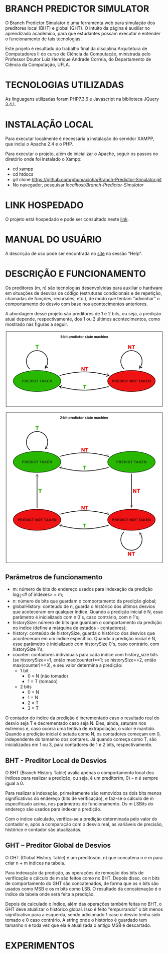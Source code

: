 # BRANCH PREDICTOR SIMULATOR

O Branch Predictor Simulator é uma ferramenta web para simulação dos preditores local (BHT) e global (GHT). O intuito da página é auxiliar no aprendizado acadêmico, para que estudantes possam executar e entender o funcionamento de tais tecnologias.

Este projeto é resultado do trabalho final da disciplina Arquitetura de Computadores II do curso de Ciência da Computação, ministrada pelo Professor Doutor Luiz Henrique Andrade Correia, do Departamento de Ciência da Computação, UFLA.

# TECNOLOGIAS UTILIZADAS

As linguagens utilizadas foram PHP7.3.6 e Javascript na biblioteca JQuery 3.4.1.

# INSTALAÇÃO LOCAL

Para executar localmente é necessária a instalação do servidor XAMPP, que inclui o Apache 2.4 e o PHP.

Para executar o projeto, além de inicializar o Apache, seguir os passos no diretório onde foi instalado o Xampp:
- cd xampp
- cd htdocs
- git clone https://github.com/phumacinha/Branch-Predictor-Simulator.git
- No navegador, pesquisar *localhost/Branch-Predictor-Simulator*

# LINK HOSPEDADO

O projeto está hospedado e pode ser consultado neste [link](http://branchprediction.epizy.com/).

# MANUAL DO USUÁRIO

A descrição de uso pode ser encontrada no [site](http://branchprediction.epizy.com/) na sessão “Help”.

# DESCRIÇÃO E FUNCIONAMENTO

Os preditores (m, n) são tecnologias desenvolvidas para auxiliar o hardware em situações de desvios de código (estruturas condicionais e de repetição, chamadas de funções, recursões, etc.), de modo que tentam “adivinhar” o comportamento do desvio com base nos acontecimentos anteriores.

A abordagem desse projeto são preditores de 1 e 2 bits, ou seja, a predição atual depende, respectivamente, dos 1 ou 2 últimos acontecimentos, como mostrado nas figuras a seguir.

<p align="center">
  <img src="/readme-images/state-machine-1-bit.png">
</p>

<p align="center">
  <img src="/readme-images/state-machine-2-bit.png">
</p>

## Parâmetros de funcionamento
- m: número de bits do endereço usados para indexação da predição log<sub>2</sub><# of indexes> = m;
- n: número de bits que guardam o comportamento da predição global;
- globalHistory: conteúdo de n, guarda o histórico dos últimos desvios que acoteceram em qualquer índice. Quando a predição inicial é N, esse parâmetro é inicializado com n 0's, caso contrário, com n 1's;
- historySize: número de bits que guardam o comportamento da predição no índice (define a márquina de estados - contadores);
- history: conteúdo de historySize, guarda o histórico dos desvios que aconteceram em um índice específico. Quando a predição inicial é N, esse parâmetro é inicializado com historySize 0's, caso contrário, com historySize 1's;
- counter: contadores individuais para cada índice com history_size bits (se historySize==1, então max(counter)==1; se historySize==2, então max(counter)==3), e seu valor determina a predição:
  - 1 bit
    - 0 = N (não tomado)
    - 1 = T (tomado)
  - 2 bits
    - 0 = N
    - 1 = N
    - 2 = T
    - 3 = T

O contador do índice da predição é incrementado caso o resultado real do desvio seja T e decrementado caso seja N. Eles, ainda, saturam nos extremos e, caso ocorra uma tentiva de extrapolação, o valor é mantido. Quando a predição inicial é setada como N, os contadores começam em 0, independente do tamanho dos contares. Já quando começa como T, são inicializados em 1 ou 3, para contadores de 1 e 2 bits, respectivamente.

## BHT - Preditor Local de Desvios

O BHT (Branch History Table) avalia apenas o comportamento local dos índices para realizar a predição, ou seja, é um preditor(m, 0) – n é sempre igual a 0.

Para realizar a indexação, primeiramente são removidos os dois bits menos significativos do endereço (bits de verificação), e faz-se o cálculo de m especificado acima, nos parâmetros de funcionamento. Os m LSBits do endereço são usados para indexar a predição.

Com o índice calculado, verifica-se a predição determinada pelo valor do contador e, após a comparação com o desvio real, as variáveis de precisão, histórico e contador são atualizadas.

## GHT – Preditor Global de Desvios

O GHT (Global History Table) é um preditos(m, n) que concatena n e m para criar n + m índices na tabela.

Para indexação da predição, as operações de remoção dos bits de verificação e cálculo de m são feitos como no BHT. Depois disso, os n bits de comportamento do GHT são concatenados, de forma que os n bits são usados como MSB e os m bits como LSB. O resultado da concatenação é o índice da tabela onde será feita a predição.

Depois de calculado o índice, além das operações também feitas no BHT, o GHT deve atualizar o histórico global. Isso é feito "empurrando" o bit menos significativo para a esquerda, sendo adicionado 1 caso o desvio tenha sido tomado e 0 caso contrário. A string onde o histórico é guardado tem tamanho n e toda vez que ela é atualizada o antigo MSB é descartado.

# EXPERIMENTOS

